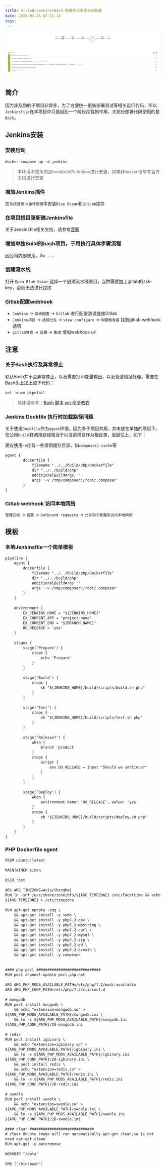 ```yaml
---
title: Gitlab+Jenkins+Bash 搭建多流水线自动部署
date: 2019-04-26 07:21:14
tags:
---
```


![jenkins pipeline](/images/jenkins-gitlab-bash/1.png "jenkins pipeline")


## 简介
因为涉及到的子项目非常多，为了方便统一更新部署测试等相关运行代码，所以`Jenkinsfile`在本项目中只是起到一个阶段挂载的作用，大部分部署代码使用的是`Bash`。


## Jenkins安装

### 安装启动
```
docker-compose up -d jenkins
```
> 本环境中使用的是laradock中Jenkins进行安装，如果非`Docker`请参考官方文档进行安装

### 增加Jenkins插件
在`系统管理`->`插件管理`中安装`Blue Ocean`和`GitLab`插件

### 在项目根目录新建Jenkinsfile

关于Jenkinsfile相关文档，请参考[官网](https://jenkins.io/zh/doc/book/pipeline/)




### 增加单独Build的bash项目，于用执行具体步骤流程

因公司内部使用，So ......


### 创建流水线

打开 `Open Blue Ocean` 选择一个创建流水线项目，当然需要加上gitlab的ssk-key，否则无法进行拉取

### Gitlab配置webhook
- `Jenkins` -> `系统配置` -> `Gitlab` 进行配置测试连接Gitlab
- `Jenkins项目` -> `选择分支` -> `view configure` -> `构建触发器` 找到gitlab webhook选项
- `gitlab管理` -> `设置` -> `集成` 增加webhook url

## 注意

### 关于Bash执行及异常停止
默认Bash并不会异常停止，以及需要打印变量输出，以及管道错误处理，需要在Bash头上加上如下代码：
```
set -euxo pipefail
```
> 具体请参考：[Bash 脚本 set 命令教程](http://www.ruanyifeng.com/blog/2017/11/bash-set.html?utm_source=tool.lu)

### Jenkins Dockfile 执行时加载路径问题
关于使用`Dockfile`作为`agent`环境，因为多子项目共用，并未放在单独的项目下，在公用`build`其调用路径相当于以当前项目作为根目录，层层往上，如下：

建议使用-v挂载一些常用缓存目录，如`composer/.cache`等

```
agent {
        dockerfile {
            filename "../../build/php/Dockerfile"
            dir "../../build/php"
            additionalBuildArgs ''
            args '-v /tmp/composer:/root/.composer'
        }
}
```

### Gitlab webhook 访问本地网络
`管理区域` -> `设置` -> `Outbound requests` -> `允许钩子和服务访问本地网络`

## 模板

### 本地Jenkinsfile一个简单模板
```
pipeline {
    agent {
        dockerfile {
            filename "../../build/php/Dockerfile"
            dir "../../build/php"
            additionalBuildArgs ''
            args '-v /tmp/composer:/root/.composer'
        }
    }

    environment {
        EX_JENKINS_HOME = "${JENKINS_HOME}"
        EX_CURRENT_APP = "project-name"
        EX_CURRENT_ENV = "${BRANCH_NAME}"
        DO_RELEASE = 'yes'
    }

    stages {
        stage('Prepare') {
            steps {
                echo 'Prepare'
            }
        }

        stage('Build') {
            steps {
                sh "${JENKINS_HOME}/build/scripts/build.sh php"
            }
        }

        stage('Test') {
            steps {
                sh "${JENKINS_HOME}/build/scripts/test.sh php"
            }
        }

        stage('Release?') {
            when {
                branch 'product'
            }
            steps {
                script {
                    env.DO_RELEASE = input "Should we continue?"
                }
            }
        }

        stage('Deploy') {
            when {
                environment name: 'DO_RELEASE', value: 'yes'
            }
            steps {
                sh "${JENKINS_HOME}/build/scripts/deploy.sh php"
            }
        }
    }
}
```

### PHP Dockerfile agent
```
FROM ubuntu:latest

MAINTAINER simon

USER root

ARG ARG_TIMEZONE=Asia/Shanghai
RUN ln -snf /usr/share/zoneinfo/${ARG_TIMEZONE} /etc/localtime && echo ${ARG_TIMEZONE} > /etc/timezone

RUN apt-get update -yqq \
    && apt-get install -y sudo \
    && apt-get install -y php7.2-dev \
    && apt-get install -y php7.2-mbstring \
    && apt-get install -y php7.2-curl \
    && apt-get install -y php7.2-mysql \
    && apt-get install -y php7.2-zip \
    && apt-get install -y php7.2-gd \
    && apt-get install -y php7.2-bcmath \
    && apt-get install -y composer


#### php pecl #############################
RUN pecl channel-update pecl.php.net

ARG ARG_PHP_MODS_AVAILABLE_PATH=/etc/php/7.2/mods-available
ARG ARG_PHP_CONF_PATH=/etc/php/7.2/cli/conf.d

# mongodb
RUN pecl install mongodb \
    && echo "extension=mongodb.so" > ${ARG_PHP_MODS_AVAILABLE_PATH}/mongodb.ini \
    && ln -s ${ARG_PHP_MODS_AVAILABLE_PATH}/mongodb.ini ${ARG_PHP_CONF_PATH}/20-mongodb.ini

# redis
RUN pecl install igbinary \
    && echo "extension=igbinary.so" > ${ARG_PHP_MODS_AVAILABLE_PATH}/igbinary.ini \
    && ln -s ${ARG_PHP_MODS_AVAILABLE_PATH}/igbinary.ini ${ARG_PHP_CONF_PATH}/20-igbinary.ini \
    && pecl install redis \
    && echo "extension=redis.so" > ${ARG_PHP_MODS_AVAILABLE_PATH}/redis.ini \
    && ln -s ${ARG_PHP_MODS_AVAILABLE_PATH}/redis.ini ${ARG_PHP_CONF_PATH}/20-redis.ini

# swoole
RUN pecl install swoole \
    && echo "extension=swoole.so" > ${ARG_PHP_MODS_AVAILABLE_PATH}/swoole.ini \
    && ln -s ${ARG_PHP_MODS_AVAILABLE_PATH}/swoole.ini ${ARG_PHP_CONF_PATH}/20-swoole.ini

#### clear #############################
# clear Ubuntu image will run automatically apt-get clean,so is not need apt-get clean
RUN apt-get -y autoremove

WORKDIR "/data"

CMD ["/bin/bash"]
```